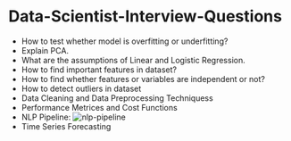 # Data-Scientist-Interview-Questions
- How to test whether model is overfitting or underfitting?
- Explain PCA.
- What are the assumptions of Linear and Logistic Regression.
- How to find important features in dataset?
- How to find whether features or variables are independent or not?
- How to detect outliers in dataset
- Data Cleaning and Data Preprocessing Techniquess
- Performance Metrices and Cost Functions
- NLP Pipeline: ![nlp-pipeline](https://user-images.githubusercontent.com/24571705/51478253-f0a05600-1db0-11e9-9e7f-151aca73c5e6.png)
- Time Series Forecasting
